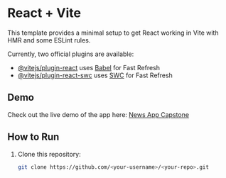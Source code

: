 # React + Vite

This template provides a minimal setup to get React working in Vite with HMR and some ESLint rules.

Currently, two official plugins are available:

- [@vitejs/plugin-react](https://github.com/vitejs/vite-plugin-react/blob/main/packages/plugin-react/README.md) uses [Babel](https://babeljs.io/) for Fast Refresh
- [@vitejs/plugin-react-swc](https://github.com/vitejs/vite-plugin-react-swc) uses [SWC](https://swc.rs/) for Fast Refresh

## Demo
Check out the live demo of the app here:
[News App Capstone](https://newsapp-capstone.vercel.app/)

## How to Run
1. Clone this repository:
   ```bash
   git clone https://github.com/<your-username>/<your-repo>.git

